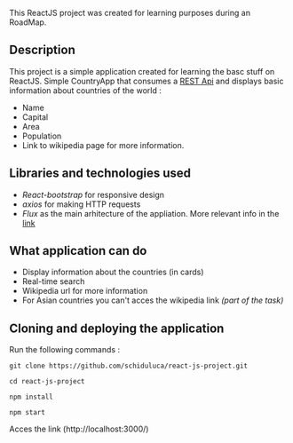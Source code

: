 This ReactJS project was created for learning purposes during an RoadMap.

## Description
This project is a simple application created for learning the basc stuff on ReactJS. Simple CountryApp that consumes a [REST Api](https://restcountries.eu/) and displays basic information about countries of the world :
- Name
- Capital
- Area
- Population
- Link to wikipedia page for more information.

## Libraries and technologies used
- *React-bootstrap* for responsive design
- *axios* for making HTTP requests
- *Flux*  as the main arhitecture of the appliation. More relevant info in the [link](https://scotch.io/tutorials/getting-to-know-flux-the-react-js-architecture)

## What application can do
- Display information about the countries (in cards)
- Real-time search
- Wikipedia url for more information
- For Asian countries you can't acces the wikipedia link *(part of the task)*


## Cloning and deploying the application
Run the following commands : 

`git clone https://github.com/schiduluca/react-js-project.git`

`cd react-js-project`

`npm install`

`npm start`

Acces the link (http://localhost:3000/)
